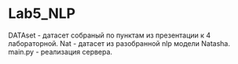 # Lab5_NLP
DATAset - датасет собраный по пунктам из презентации к 4 лабораторной.
Nat - датасет из разобранной nlp модели Natasha.
main.py - реализация сервера. 